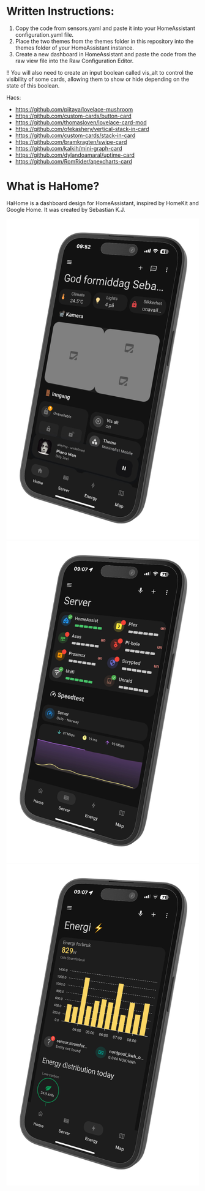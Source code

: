 # Written Instructions:

1. Copy the code from sensors.yaml and paste it into your HomeAssistant configuration.yaml file.
2. Place the two themes from the themes folder in this repository into the themes folder of your HomeAssistant instance.
3. Create a new dashboard in HomeAssistant and paste the code from the raw view file into the Raw Configuration Editor.

!! You will also need to create an input boolean called vis_alt to control the visibility of some cards, allowing them to show or hide depending on the state of this boolean.

Hacs:
- https://github.com/piitaya/lovelace-mushroom
- https://github.com/custom-cards/button-card
- https://github.com/thomasloven/lovelace-card-mod
- https://github.com/ofekashery/vertical-stack-in-card
- https://github.com/custom-cards/stack-in-card
- https://github.com/bramkragten/swipe-card
- https://github.com/kalkih/mini-graph-card
- https://github.com/dylandoamaral/uptime-card
- https://github.com/RomRider/apexcharts-card

# What is HaHome?
HaHome is a dashboard design for HomeAssistant, inspired by HomeKit and Google Home. It was created by Sebastian K.J.

![Alt text](/Pictures/IMG_0277-left.png)
![Alt text](/Pictures/IMG_0274-left.png)
![Alt text](/Pictures/IMG_0275-left.png)

